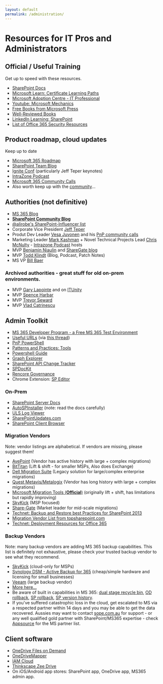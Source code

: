 ```yaml
---
layout: default
permalink: /administration/
---
```

# Resources for IT Pros and Administrators

## Official / Useful Training  

Get up to speed with these resources.

*   [SharePoint Docs](https://docs.microsoft.com/en-us/sharepoint)
*   [Microsoft Learn: Certificate Learning Paths](https://docs.microsoft.com/en-us/learn/certifications/browse/?resource_type=certification)
*   [Microsoft Adoption Centre - IT Professional](https://adoption.microsoft.com/en-us/roles/it-professional/)
*   [Youtube: Microsoft Mechanics](https://www.youtube.com/channel/UCJ9905MRHxwLZ2jeNQGIWxA)
*   [Free Books from Microsoft Press](https://blogs.msdn.microsoft.com/mssmallbiz/category/ebooks/)
*   [Well-Reviewed Books](https://www.amazon.com/s/ref=nb_sb_ss_c_2_25?url=search-alias%3Dstripbooks&field-keywords=sharepoint+administration&sprefix=sharepoint+administration%2Caps%2C910)
*   [LinkedIn Learning: SharePoint](https://www.linkedin.com/learning/search?keywords=sharepoint)
*   [List of Office 365 Security Resources](https://practical365.com/office-365-security-resources/)

## Product roadmap, cloud updates

Keep up to date

*   [Microsoft 365 Roadmap](https://www.microsoft.com/en-au/microsoft-365/roadmap?)
*   [SharePoint Team Blog](http://blogs.office.com/sharepoint/)
*   [Ignite Conf](https://www.microsoft.com/en-us/ignite) (particularly Jeff Teper keynotes)
*   [IntraZone Podcast](https://intrazone.libsyn.com/)
*   [Microsoft 365 Community Calls](https://www.youtube.com/channel/UC_mKdhw-V6CeCM7gTo_Iy7w/videos)
*   Also worth keep up with the [community](/communities)...

## Authorities (not definitive)

*   [MS 365 Blog](https://www.microsoft.com/en-us/microsoft-365/blog/)
*   **[SharePoint Community Blog](https://techcommunity.microsoft.com/t5/Microsoft-SharePoint-Blog/bg-p/SPBlog)**
*   [@alirobe's SharePoint-Influencer list](https://twitter.com/alirobe/lists/sharepoint-influencers) 
*   Corporate Vice President [Jeff Teper](https://twitter.com/jeffteper)
*   Produt Dev Leader [Vesa Juvonen](https://twitter.com/vesajuvonen) and his [PnP community calls](https://www.youtube.com/channel/UC_mKdhw-V6CeCM7gTo_Iy7w/videos)
*   Marketing Leader [Mark Kashman](https://twitter.com/mkashman) + Novel Technical Projects Lead [Chris McNulty](https://twitter.com/cmcnulty2000) - [Intrazone Podcast](https://intrazone.libsyn.com/) hosts
*   MVP    [Benjamin Niaulin](https://bniaulin.wordpress.com/) and [ShareGate blog](https://en.share-gate.com/blog)
*   MVP    [Todd Klindt](http://www.toddklindt.com) (Blog, Podcast, Patch Notes)
*   MS VP  [Bill Baer](https://wbaer.net/)

### Archived authorities - great stuff for old on-prem environments.

*   MVP    [Gary Lapointe](http://blog.falchionconsulting.com) and on [ITUnity](http://www.itunity.com/users/gary-lapointe)
*   MVP    [Spence Harbar](http://harbar.net/)
*   MVP    [Trevor Seward](https://thesharepointfarm.com/)
*   MVP    [Vlad Catrinescu](https://vladtalkstech.com/)

## Admin Toolkit 

*   [MS 365 Developer Program - a Free MS 365 Test Environment](https://developer.microsoft.com/en-us/microsoft-365/dev-program)
*   [Useful URLs](https://docs.google.com/spreadsheets/d/1vKO9jOaTM4poMOPEogfnH35ky2pRuE8V/edit#gid=667984383) (via [this thread](https://old.reddit.com/r/sharepoint/comments/ubi4cm/sharepoint_admin_useful_urls_sharepoint_rest_api/))
*   [PnP PowerShell](https://pnp.github.io/powershell/)
*   [Patterns and Practices: Tools](https://github.com/OfficeDev/PnP-Tools)
*   [Powershell Guide](https://docs.microsoft.com/en-us/powershell/sharepoint)
*   [Graph Explorer](https://developer.microsoft.com/en-us/graph/graph-explorer)
*   [SharePoint API Change Tracker](https://s-kainet.github.io/sp-rest-explorer/#/api-diff)
*   [SPDocKit](http://www.spdockit.com/)
*   [Rencore Governance](https://rencore.com/)
*   Chrome Extension: [SP Editor](https://chrome.google.com/webstore/detail/sp-editor/ecblfcmjnbbgaojblcpmjoamegpbodhd?hl=en)

### On-Prem

*   [SharePoint Server Docs](https://docs.microsoft.com/en-us/sharepoint/sharepoint-server)
*   [AutoSPInstaller](http://autospinstaller.com/) (note: read the docs carefully)
*   [ULS Log Viewer](http://www.microsoft.com/en-au/download/details.aspx?id=44020)
*   [SharePointUpdates.com](https://sharepointupdates.com/)
*   [SharePoint Client Browser](https://github.com/bramdejager/spcb)

### Migration Vendors

Note: vendor listings are alphabetical. If vendors are missing, please suggest them!

*   [AvePoint](http://www.avepoint.com/) (Vendor has active history with large + complex migrations)
*   [BitTitan](https://www.bittitan.com/) (Lift & shift - for smaller MSPs, Also does Exchange)
*   [Dell Migration Suite](https://www.dell.com/learn/us/en/04/shared-content~data-sheets~en/documents~dsw-migrationsuite4sp-us-ks.pdf) (Legacy solution for large/complex enterprise migrations)
*   [Quest Metavis/Metalogix](https://www.quest.com/metalogix/) (Vendor has long history with large + complex migrations)
*   [Microsoft Migration Tools (**Official**)](https://docs.microsoft.com/en-us/sharepointmigration/migrate-to-sharepoint-online) (originally lift + shift, has limitations but rapidly improving)
*   [SkyKick](https://www.skykick.com/) (MSP focused)
*   [Share-Gate](http://www.share-gate.com/) (Market leader for mid-scale migrations)
*   [Technet: Backup and Restore best Practices for SharePoint 2013](https://technet.microsoft.com/en-us/library/gg266384.aspx)
*   [Migration Vendor List from topsharepoint.com](http://www.topsharepoint.com/content-migration-tools-for-sharepoint)
*   [Technet: Deployment Resources for Office 365](https://technet.microsoft.com/en-us/library/hh852475.aspx?f=255&MSPPError=-2147217396)
### Backup Vendors

Note: many backup vendors are adding MS 365 backup capabilities. This list is definitely not exhaustive, please check your trusted backup vendor to see what they recommend.

*   [SkyKick](https://www.skykick.com/) (cloud-only for MSPs)
*   [Synology DSM - Active Backup for 365](https://www.synology.com/en-au/dsm/feature/active_backup_office365) (cheap/simple hardware and licensing for small businesses)
*   [Veeam](https://www.veeam.com/backup-microsoft-office-365.html) (large backup vendor)
*   [More here...](https://expertinsights.com/insights/the-top-backup-and-recovery-solutions-for-microsoft-office-365/)
*   Be aware of built in capabilities in MS 365: [dual stage recycle bin](https://support.microsoft.com/en-us/office/restore-deleted-items-from-the-site-collection-recycle-bin-5fa924ee-16d7-487b-9a0a-021b9062d14b), [OD  rollback](https://support.microsoft.com/en-us/office/restore-your-onedrive-fa231298-759d-41cf-bcd0-25ac53eb8a15), [SP rollback](https://steveknutson.blog/2021/07/20/sharepoint-online-ransomware-recovery/), [SP version history](https://support.microsoft.com/en-us/office/restore-a-previous-version-of-an-item-or-file-in-sharepoint-f66dbda0-81f4-4d1e-b08c-793265c58934). 
* If you've suffered catastrophic loss in the cloud, get escalated to MS via a respected partner within 14 days and you may be able to get the data recovered. Aussies may want to contact [sope.com.au](https://sope.com.au) for support - or any well qualified gold partner with SharePoint/MS365 expertise - check [Appsource](https://appsource.microsoft.com/) for the MS partner list. 

## Client software

*   [OneDrive Files on Demand](https://support.office.com/en-us/article/learn-about-onedrive-files-on-demand-0e6860d3-d9f3-4971-b321-7092438fb38e)
*   [OneDriveMapper](https://www.lieben.nu/liebensraum/onedrivemapper/)
*   [IAM Cloud](https://www.lieben.nu/liebensraum/onedrivemapper/onedrivemapper-cloud/)
*   [Thinkscape Zee Drive](http://www.thinkscape.com/)  
*   On iOS/Android app stores: SharePoint app, OneDrive app, MS365 admin app.

